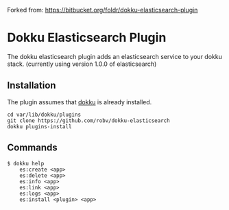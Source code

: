 Forked from: https://bitbucket.org/foldr/dokku-elasticsearch-plugin

# Dokku Elasticsearch Plugin

The dokku elasticsearch plugin adds an elasticsearch service to your
dokku stack. (currently using version 1.0.0 of elasticsearch)

## Installation

The plugin assumes that [dokku](https://github.com/progrium/dokku) is
already installed.

```
cd var/lib/dokku/plugins
git clone https://github.com/robv/dokku-elasticsearch
dokku plugins-install
```

## Commands

```
$ dokku help
    es:create <app>
    es:delete <app>
    es:info <app>
    es:link <app>
    es:logs <app>
    es:install <plugin> <app>
```
